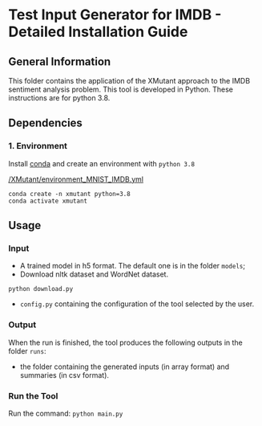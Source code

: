 # Test Input Generator for IMDB - Detailed Installation Guide #

## General Information ##
This folder contains the application of the XMutant approach to the IMDB sentiment analysis problem.
This tool is developed in Python. These instructions are for python 3.8.

## Dependencies ##

### 1. Environment ###
Install [conda](https://docs.conda.io/en/latest/miniconda.html#) and create an environment with `python 3.8`

[/XMutant/environment_MNIST_IMDB.yml](/XMutant/environment_MNIST_IMDB.yml)

```
conda create -n xmutant python=3.8
conda activate xmutant
```


## Usage ##

### Input ###

* A trained model in h5 format. The default one is in the folder `models`;
* Download nltk dataset and WordNet dataset.
```
python download.py
```
* `config.py` containing the configuration of the tool selected by the user.

### Output ###
When the run is finished, the tool produces the following outputs in the folder `runs`:
* the folder containing the generated inputs (in array format) and summaries (in csv format).

### Run the Tool ###
Run the command:
`python main.py`
